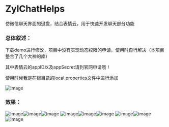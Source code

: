 # ZylChatHelps
仿微信聊天界面的键盘，结合表情云，用于快速开发聊天部分功能

### 总体叙述：

下载demo进行修改，项目中没有实现动态权限的申请，使用时自行解决（本项目整合了几个大神的库）

其中表情云的appID以及appSecret请到官网申请哦！

使用时候我是在根目录的local.properties文件中进行添加

![image](png/10.png)


### 效果：

![image](png/11.png)![image](png/22.png)![image](png/33.png)
![image](png/44.png)![image](png/55.png)![image](png/66.png)
![image](png/77.png)![image](png/88.png)![image](png/99.png)
